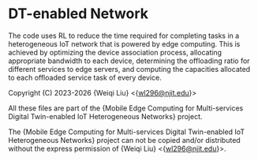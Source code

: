 # DT-enabled Network

The code uses RL to reduce the time required for completing tasks in a heterogeneous IoT network that is powered by edge computing. This is achieved by optimizing the device association process, allocating appropriate bandwidth to each device, determining the offloading ratio for different services to edge servers, and computing the capacities allocated to each offloaded service task of every device.

Copyright (C) 2023-2026 {Weiqi Liu} <{wl296@njit.edu}>

All these files are part of the {Mobile Edge Computing for Multi-services Digital Twin-enabled IoT Heterogeneous Networks} project.

The {Mobile Edge Computing for Multi-services Digital Twin-enabled IoT Heterogeneous Networks} project can not be copied and/or distributed without the express permission of {Weiqi Liu} <{wl296@njit.edu}>.
